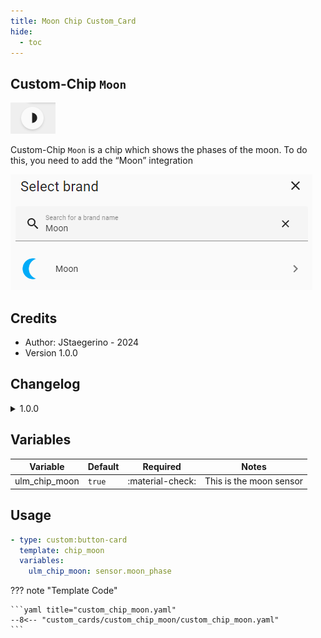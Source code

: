 ```yaml
---
title: Moon Chip Custom_Card
hide:
  - toc
---
```

<!-- markdownlint-disable MD046 -->

## Custom-Chip `Moon`

![example-image](../../docs/assets/img/custom_chip_moon/custom_chip_moon.png)

Custom-Chip `Moon` is a chip which shows the phases of the moon. To do this, you need to add the “Moon” integration

![add-integration](../../docs/assets/img/custom_chip_moon/custom_chip_moon_integration.png)

## Credits

- Author: JStaegerino - 2024
- Version 1.0.0

## Changelog

<details>
<summary>1.0.0</summary>
Initial release
</details>

## Variables

| Variable | Default | Required         | Notes             |
|----------|---------|------------------|-------------------|
| ulm_chip_moon    |  `true` | :material-check: |       This is the moon sensor            |

## Usage

```yaml
- type: custom:button-card
  template: chip_moon
  variables:
    ulm_chip_moon: sensor.moon_phase
```

??? note "Template Code"

    ```yaml title="custom_chip_moon.yaml"
    --8<-- "custom_cards/custom_chip_moon/custom_chip_moon.yaml"
    ```